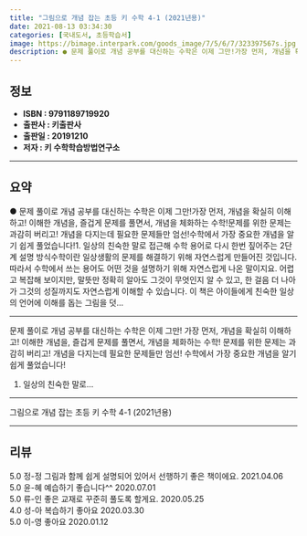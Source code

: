 ```yaml
---
title: "그림으로 개념 잡는 초등 키 수학 4-1 (2021년용)"
date: 2021-08-13 03:34:30
categories: [국내도서, 초등학습서]
image: https://bimage.interpark.com/goods_image/7/5/6/7/323397567s.jpg
description: ● 문제 풀이로 개념 공부를 대신하는 수학은 이제 그만!가장 먼저, 개념을 확실히 이해하고! 이해한 개념을, 즐겁게 문제를 풀면서, 개념을 체화하는 수학!문제를 위한 문제는 과감히 버리고! 개념을 다지는데 필요한 문제들만 엄선!수학에서 가장 중요한 개념을 알기 쉽게 풀었습니다!1. 일
---
```


## **정보**

- **ISBN : 9791189719920**
- **출판사 : 키출판사**
- **출판일 : 20191210**
- **저자 : 키 수학학습방법연구소**

------



## **요약**

●  문제 풀이로 개념 공부를 대신하는 수학은 이제 그만!가장 먼저, 개념을 확실히 이해하고! 이해한 개념을, 즐겁게 문제를 풀면서, 개념을 체화하는 수학!문제를 위한 문제는 과감히 버리고! 개념을 다지는데 필요한 문제들만 엄선!수학에서 가장 중요한 개념을 알기 쉽게 풀었습니다!1. 일상의 친숙한 말로 접근해 수학 용어로 다시 한번 짚어주는 2단계 설명 방식수학이란 일상생활의 문제를 해결하기 위해 자연스럽게 만들어진 것입니다. 따라서 수학에서 쓰는 용어도 어떤 것을 설명하기 위해 자연스럽게 나온 말이지요. 어렵고 복잡해 보이지만, 말뜻만 정확히 알아도 그것이 무엇인지 알 수 있고, 한 걸음 더 나아가 그것의 성질까지도 자연스럽게 이해할 수 있습니다. 이 책은 아이들에게 친숙한 일상의 언어에 이해를 돕는 그림을 덧...

------

문제 풀이로 개념 공부를 대신하는 수학은 이제 그만!
가장 먼저, 개념을 확실히 이해하고! 
이해한 개념을, 즐겁게 문제를 풀면서, 개념을 체화하는 수학!
문제를 위한 문제는 과감히 버리고! 
개념을 다지는데 필요한 문제들만 엄선!
수학에서 가장 중요한 개념을 알기 쉽게 풀었습니다!

1. 일상의 친숙한 말로... 

------


그림으로 개념 잡는 초등 키 수학 4-1 (2021년용) 

------


## **리뷰** 

5.0 정-정 그림과 함께 쉽게 설명되어 있어서 선행하기 좋은 책이에요. 2021.04.06 <br/>5.0 윤-혜 예습하기 좋습니다^^ 2020.07.01 <br/>5.0 류-인 좋은 교재로 꾸준히 풀도록 할게요. 2020.05.25 <br/>4.0 성-아 복습하기 좋아요 2020.03.30 <br/>5.0 이-영 좋아요 2020.01.12 <br/>